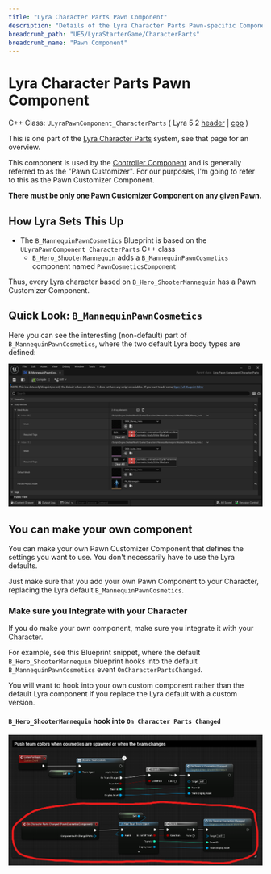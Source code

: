 ```yaml
---
title: "Lyra Character Parts Pawn Component"
description: "Details of the Lyra Character Parts Pawn-specific Component"
breadcrumb_path: "UE5/LyraStarterGame/CharacterParts"
breadcrumb_name: "Pawn Component"
---
```


# Lyra Character Parts Pawn Component

C++ Class: `ULyraPawnComponent_CharacterParts`
( Lyra 5.2
 [header](https://github.com/EpicGames/UnrealEngine/blob/5.2/Samples/Games/Lyra/Source/LyraGame/Cosmetics/LyraPawnComponent_CharacterParts.h)
|
 [cpp](https://github.com/EpicGames/UnrealEngine/blob/5.2/Samples/Games/Lyra/Source/LyraGame/Cosmetics/LyraPawnComponent_CharacterParts.cpp)
)

This is one part of the [Lyra Character Parts](/UE5/LyraStarterGame/CharacterParts/) system,
see that page for an overview.

This component is used by the [Controller Component](./ControllerComponent)
and is generally referred to as the "Pawn Customizer".
For our purposes, I'm going to refer to this as the Pawn Customizer Component.

**There must be only one Pawn Customizer Component on any given Pawn.**


## How Lyra Sets This Up

- The `B_MannequinPawnCosmetics` Blueprint is based on the `ULyraPawnComponent_CharacterParts` C++ class
    - `B_Hero_ShooterMannequin` adds a `B_MannequinPawnCosmetics` component named `PawnCosmeticsComponent`

Thus, every Lyra character based on `B_Hero_ShooterMannequin` has a Pawn Customizer Component.


## Quick Look: `B_MannequinPawnCosmetics`

Here you can see the interesting (non-default) part of `B_MannequinPawnCosmetics`,
where the two default Lyra body types are defined:

[![B_MannequinPawnCosmetics](./screenshots/B_MannequinPawnCosmetics.png)](./screenshots/B_MannequinPawnCosmetics.png)


## You can make your own component

You can make your own Pawn Customizer Component that defines the settings you want to use.
You don't necessarily have to use the Lyra defaults.

Just make sure that you add your own Pawn Component to your Character,
replacing the Lyra default `B_MannequinPawnCosmetics`.


### Make sure you Integrate with your Character

If you do make your own component, make sure you integrate it with your Character.

For example, see this Blueprint snippet, where the default `B_Hero_ShooterMannequin` blueprint
hooks into the default `B_MannequinPawnCosmetics` event `OnCharacterPartsChanged`.

You will want to hook into your own custom component rather than the default Lyra component
if you replace the Lyra default with a custom version.

#### `B_Hero_ShooterMannequin` hook into `On Character Parts Changed`

[![OnCharacterPartsChanged](./screenshots/B_Hero_ShooterMannequin__OnCharacterPartsChanged.png)](./screenshots/B_Hero_ShooterMannequin__OnCharacterPartsChanged.png)

